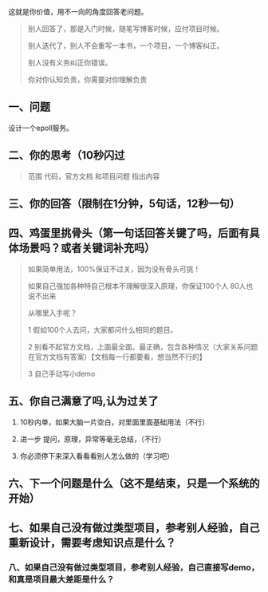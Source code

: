 

这就是你价值，用不一向的角度回答老问题。

> 别人回答了，那是入门时候，随笔写博客时候，应付项目时候。
>
> 别人迭代了，别人不会重写一本书，一个项目，一个博客纠正。
>
> 别人没有义务纠正你错误。
>
>  你对你认知负责，你需要对你理解负责





## 一、问题



设计一个epoll服务。







## 二、你的思考（10秒闪过

> 范围 代码，官方文档 和项目问题 指出内容














## 三、你的回答（限制在1分钟，5句话，12秒一句）











## 四、鸡蛋里挑骨头（第一句话回答关键了吗，后面有具体场景吗？或者关键词补充吗）

> 如果简单用法，100%保证不过关，因为没有骨头可挑！
>
> 如果自己强加各种特自己根本不理解很深入原理，你保证100个人 80人也说不出来
>
> 从哪里入手呢？
>
> 1 假如100个人去问，大家都问什么相同的题目。
>
> 2 别看不起官方文档，上面最全面。最正确，包含各种情况（大家关系问题在官方文档有答案）【文档每一行都要看，想当然不行的】
>
> 3 自己手动写小demo







## 五、你自己满意了吗,认为过关了

1. 10秒内单，如果大脑一片空白，对里面里面基础用法（不行）

2. 进一步 提问，原理，异常等毫无总结，（不行）

3. 你必须停下来深入看看看别人怎么做的（学习吧）





## 六、下一个问题是什么（这不是结束，只是一个系统的开始）



## 七、如果自己没有做过类型项目，参考别人经验，自己重新设计，需要考虑知识点是什么？



### 八、如果自己没有做过类型项目，参考别人经验，自己直接写demo，和真是项目最大差距是什么？

